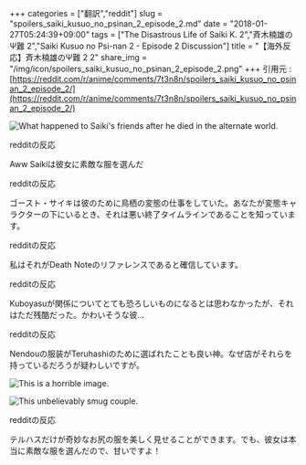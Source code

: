 +++
categories = ["翻訳","reddit"]
slug = "spoilers_saiki_kusuo_no_psinan_2_episode_2.md"
date = "2018-01-27T05:24:39+09:00"
tags = ["The Disastrous Life of Saiki K. 2","斉木楠雄のΨ難 2","Saiki Kusuo no Psi-nan 2 - Episode 2 Discussion"]
title = "【海外反応】斉木楠雄のΨ難 2 2"
share_img = "/img/icon/spoilers_saiki_kusuo_no_psinan_2_episode_2.png"
+++
引用元 : [https://reddit.com/r/anime/comments/7t3n8n/spoilers_saiki_kusuo_no_psinan_2_episode_2/](https://reddit.com/r/anime/comments/7t3n8n/spoilers_saiki_kusuo_no_psinan_2_episode_2/)



![What happened to Saiki's friends after he died in the alternate world. ](https://i.imgur.com/nX9fX4f.png)

<p><span class="reddit-comment">redditの反応</span></p>Aww Saikiは彼女に素敵な服を選んだ

<p><span class="reddit-comment">redditの反応</span></p>ゴースト・サイキは彼のために鳥栖の変態の仕事をしていた。あなたが変態キャラクターの下にいるとき、それは悪い終了タイムラインであることを知っています。

<p><span class="reddit-comment">redditの反応</span></p>私はそれがDeath Noteのリファレンスであると確信しています。

<p><span class="reddit-comment">redditの反応</span></p>Kuboyasuが関係についてとても恐ろしいものになるとは思わなかったが、それはただ残酷だった。かわいそうな彼...

<p><span class="reddit-comment">redditの反応</span></p>Nendouの服装がTeruhashiのために選ばれたことも良い神。なぜ店がそれらを持っているだろうが疑わしいですが。

![This is a horrible image.](https://i.imgur.com/vfmmtD3.jpg)

![This unbelievably smug couple.](https://i.imgur.com/kYIwq9M.png)

<p><span class="reddit-comment">redditの反応</span></p>テルハスだけが奇妙なお尻の服を美しく見せることができます。でも、彼女は本当に素敵な服を選んだので、甘いですよ！
